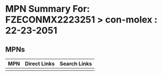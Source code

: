 



# MPN Summary For: FZECONMX2223251 > con-molex : 22-23-2051

## MPNs
  

|MPN|Direct Links|Search Links|
| :--- | :--- | :--- |
||||
